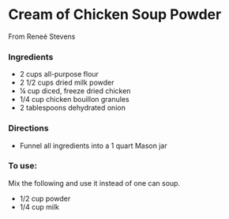 # Cream of Chicken Soup Powder

From Reneé Stevens

### Ingredients
* 2 cups all-purpose flour
* 2 1/2 cups dried milk powder
* ¼ cup diced, freeze dried chicken
* 1/4 cup chicken bouillon granules
* 2 tablespoons dehydrated onion

### Directions
* Funnel all ingredients into a 1 quart Mason jar

### To use: 
Mix the following and use it instead of one can soup.
* 1/2 cup powder
* 1/4 cup milk
